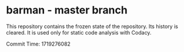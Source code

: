 # barman - master branch

This repository contains the frozen state of the repository.
Its history is cleared. It is used only for static code
analysis with Codacy.

Commit Time: 1719276082